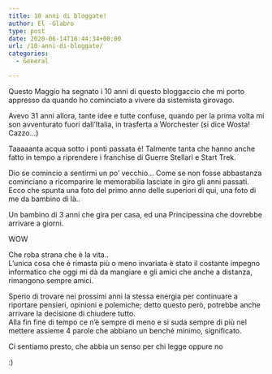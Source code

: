 ```yaml
---
title: 10 anni di bloggate!
author: El -Glabro
type: post
date: 2020-06-14T16:44:34+00:00
url: /10-anni-di-bloggate/
categories:
  - General

---
```

Questo Maggio ha segnato i 10 anni di questo bloggaccio che mi porto appresso da quando ho cominciato a vivere da sistemista girovago.

Avevo 31 anni allora, tante idee e tutte confuse, quando per la prima volta mi son avventurato fuori dall&#8217;Italia, in trasferta a Worchester (si dice Wosta! Cazzo&#8230;)

Taaaaanta acqua sotto i ponti passata è! Talmente tanta che hanno anche fatto in tempo a riprendere i franchise di Guerre Stellari e Start Trek.

Dio se comincio a sentirmi un po&#8217; vecchio&#8230; Come se non fosse abbastanza cominciano a ricomparire le memorabilia lasciate in giro gli anni passati.  
Ecco che spunta una foto del primo anno delle superiori di qui, una foto di me da bambino di là..

Un bambino di 3 anni che gira per casa, ed una Principessina che dovrebbe arrivare a giorni.

WOW

Che roba strana che è la vita..  
L&#8217;unica cosa che è rimasta più o meno invariata è stato il costante impegno informatico che oggi mi dà da mangiare e gli amici che anche a distanza, rimangono sempre amici.

Sperio di trovare nei prossimi anni la stessa energia per continuare a riportare pensieri, opinioni e polemiche; detto questo però, potrebbe anche arrivare la decisione di chiudere tutto.  
Alla fin fine di tempo ce n&#8217;è sempre di meno e si suda sempre di più nel mettere assieme 4 parole che abbiano un benché minimo, significato.

Ci sentiamo presto, che abbia un senso per chi legge oppure no

:)